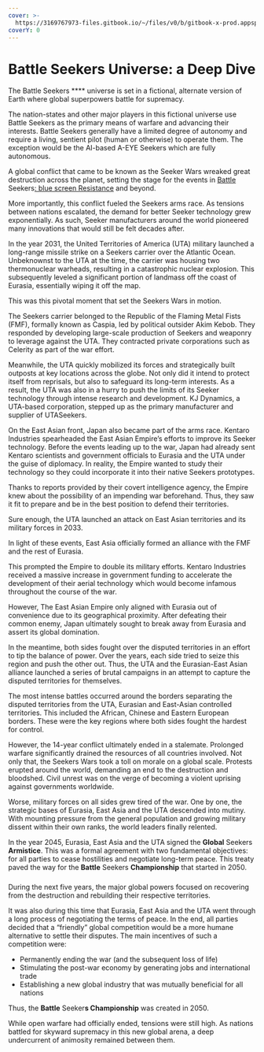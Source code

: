 ```yaml
---
cover: >-
  https://3169767973-files.gitbook.io/~/files/v0/b/gitbook-x-prod.appspot.com/o/spaces%2FgIWMiVVBR4gX01MdUu8F%2Fuploads%2F2l4Db7tP30nijsO4Zua6%2FBattle%20seekers%20Sky%20Battle_flipped_fixed.png?alt=media&token=23f4d035-3d3b-46f9-92ed-dad7739464e6
coverY: 0
---
```


# Battle Seekers Universe: a Deep Dive

The Battle Seekers **** universe is set in a fictional, alternate version of Earth where global superpowers battle for supremacy.

The nation-states and other major players in this fictional universe use Battle Seekers as the primary means of warfare and advancing their interests. Battle Seekers generally have a limited degree of autonomy and require a living, sentient pilot (human or otherwise) to operate them. The exception would be the AI-based A-EYE Seekers which are fully autonomous.

A global conflict that came to be known as the Seeker Wars wreaked great destruction across the planet, setting the stage for the events in [Battle ](https://docs.battleseekers.io/whitepaper/red-rock-resistance-debut-game-title/game-details)Seekers[:  blue screen Resistance](https://docs.battleseekers.io/whitepaper/red-rock-resistance-debut-game-title/game-details) and beyond.

More importantly, this conflict fueled the Seekers arms race. As tensions between nations escalated, the demand for better Seeker technology grew exponentially. As such, Seeker manufacturers around the world pioneered many innovations that would still be felt decades after.

In the year 2031, the United Territories of America (UTA) military launched a long-range missile strike on a Seekers carrier over the Atlantic Ocean. Unbeknownst to the UTA at the time, the carrier was housing two thermonuclear warheads, resulting in a catastrophic nuclear explosion. This subsequently leveled a significant portion of landmass off the coast of Eurasia, essentially wiping it off the map.

This was this pivotal moment that set the Seekers Wars in motion.

The Seekers carrier belonged to the Republic of the Flaming Metal Fists (FMF), formally known as Caspia, led by political outsider Akim Kebob. They responded by developing large-scale production of Seekers and weaponry to leverage against the UTA. They contracted private corporations such as Celerity as part of the war effort.

Meanwhile, the UTA quickly mobilized its forces and strategically built outposts at key locations across the globe. Not only did it intend to protect itself from reprisals, but also to safeguard its long-term interests. As a result, the UTA was also in a hurry to push the limits of its Seeker technology through intense research and development. KJ Dynamics, a UTA-based corporation, stepped up as the primary manufacturer and supplier of UTASeekers.

On the East Asian front, Japan also became part of the arms race. Kentaro Industries spearheaded the East Asian Empire’s efforts to improve its Seeker technology. Before the events leading up to the war, Japan had already sent Kentaro scientists and government officials to Eurasia and the UTA under the guise of diplomacy. In reality, the Empire wanted to study their technology so they could incorporate it into their native Seekers prototypes.

Thanks to reports provided by their covert intelligence agency, the Empire knew about the possibility of an impending war beforehand. Thus, they saw it fit to prepare and be in the best position to defend their territories.

Sure enough, the UTA launched an attack on East Asian territories and its military forces in 2033.

In light of these events, East Asia officially formed an alliance with the FMF and the rest of Eurasia.

This prompted the Empire to double its military efforts. Kentaro Industries received a massive increase in government funding to accelerate the development of their aerial technology which would become infamous throughout the course of the war.

However, The East Asian Empire only aligned with Eurasia out of convenience due to its geographical proximity. After defeating their common enemy, Japan ultimately sought to break away from Eurasia and assert its global domination.

In the meantime, both sides fought over the disputed territories in an effort to tip the balance of power. Over the years, each side tried to seize this region and push the other out. Thus, the UTA and the Eurasian-East Asian alliance launched a series of brutal campaigns in an attempt to capture the disputed territories for themselves.

The most intense battles occurred around the borders separating the disputed territories from the UTA, Eurasian and East-Asian controlled territories. This included the African, Chinese and Eastern European borders. These were the key regions where both sides fought the hardest for control.

However, the 14-year conflict ultimately ended in a stalemate. Prolonged warfare significantly drained the resources of all countries involved. Not only that, the Seekers Wars took a toll on morale on a global scale. Protests erupted around the world, demanding an end to the destruction and bloodshed. Civil unrest was on the verge of becoming a violent uprising against governments worldwide.

Worse, military forces on all sides grew tired of the war. One by one, the strategic bases of Eurasia, East Asia and the UTA descended into mutiny. With mounting pressure from the general population and growing military dissent within their own ranks, the world leaders finally relented.

In the year 2045, Eurasia, East Asia and the UTA signed the **Global** Seekers **Armistice**. This was a formal agreement with two fundamental objectives: for all parties to cease hostilities and negotiate long-term peace. This treaty paved the way for the **Battle** Seekers **Championship** that started in 2050.

### &#x20;<a href="#post-seeker-war-era-and-battle-seekers-championship" id="post-seeker-war-era-and-battle-seekers-championship"></a>

During the next five years, the major global powers focused on recovering from the destruction and rebuilding their respective territories.

It was also during this time that Eurasia, East Asia and the UTA went through a long process of negotiating the terms of peace. In the end, all parties decided that a “friendly” global competition would be a more humane alternative to settle their disputes. The main incentives of such a competition were:

* Permanently ending the war (and the subsequent loss of life)
* Stimulating the post-war economy by generating jobs and international trade
* Establishing a new global industry that was mutually beneficial for all nations

Thus, the **Battle** Seeker**s Championship** was created in 2050.

While open warfare had officially ended, tensions were still high. As nations battled for skyward supremacy in this new global arena, a deep undercurrent of animosity remained between them.
